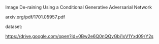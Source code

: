 Image De-raining Using a Conditional Generative Adversarial Network

arxiv.org/pdf/1701.05957.pdf

dataset:

https://drive.google.com/open?id=0Bw2e6Q0nQQvGbi1xV1Yxd09rY2s
